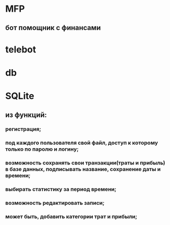 # MFP
## бот помощник  с финансами
# telebot
# db
# SQLite
## из функций:
### регистрация;
### под каждого пользователя свой файл, доступ к которому только по паролю и логину;
### возможность сохранять свои транзакции(траты и прибыль) в базе данных, подписывать название, сохранение даты и времени;
### выбирать статистику за период времени;
### возможность редактировать записи;
### может быть, добавить категории трат и прибыли;
